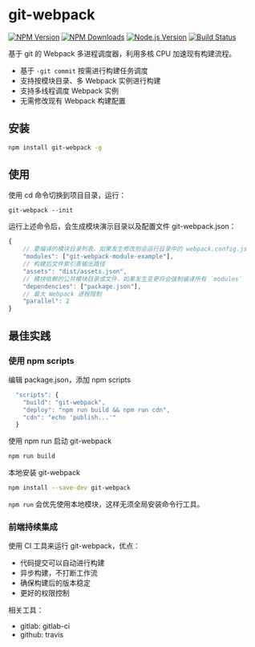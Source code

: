 # git-webpack

[![NPM Version][npm-image]][npm-url]
[![NPM Downloads][downloads-image]][downloads-url]
[![Node.js Version][node-version-image]][node-version-url]
[![Build Status][travis-ci-image]][travis-ci-url]

基于 git 的 Webpack 多进程调度器，利用多核 CPU 加速现有构建流程。

* 基于 `·git commit` 按需进行构建任务调度
* 支持按模块目录、多 Webpack 实例进行构建
* 支持多线程调度 Webpack 实例
* 无需修改现有 Webpack 构建配置

## 安装

```bash
npm install git-webpack -g
```

## 使用

使用 cd 命令切换到项目目录，运行：

```
git-webpack --init
```

运行上述命令后，会生成模块演示目录以及配置文件 git-webpack.json：

```javascript
{   
    // 要编译的模块目录列表。如果发生修改则会运行目录中的 webpack.config.js
    "modules": ["git-webpack-module-example"],
    // 构建后文件索引表输出路径
    "assets": "dist/assets.json",
    // 模块依赖的公共模块目录或文件，如果发生变更将会强制编译所有 `modules`
    "dependencies": ["package.json"],
    // 最大 Webpack 进程限制
    "parallel": 2
}
```

## 最佳实践

### 使用 npm scripts

编辑 package.json，添加 npm scripts

```javascript
  "scripts": {
    "build": "git-webpack",
    "deploy": "npm run build && npm run cdn",
    "cdn": "echo 'publish...'"
  }
```

使用 npm run 启动 git-webpack

```bash
npm run build
```

本地安装 git-webpack

```bash
npm install --save-dev git-webpack
```

`npm run` 会优先使用本地模块，这样无须全局安装命令行工具。

### 前端持续集成

使用 CI 工具来运行 git-webpack，优点：

* 代码提交可以自动进行构建
* 异步构建，不打断工作流
* 确保构建后的版本稳定
* 更好的权限控制

相关工具：

* gitlab: gitlab-ci
* github: travis



[npm-image]: https://img.shields.io/npm/v/git-webpack.svg
[npm-url]: https://npmjs.org/package/git-webpack
[node-version-image]: https://img.shields.io/node/v/git-webpack.svg
[node-version-url]: http://nodejs.org/download/
[downloads-image]: https://img.shields.io/npm/dm/git-webpack.svg
[downloads-url]: https://npmjs.org/package/git-webpack
[travis-ci-image]: https://travis-ci.org/aui/git-webpack.svg?branch=master
[travis-ci-url]: https://travis-ci.org/aui/git-webpack